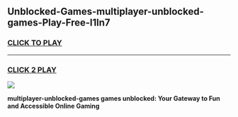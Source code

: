 
## Unblocked-Games-multiplayer-unblocked-games-Play-Free-l1ln7
<h3>
<a href="https://premium76.site?title=multiplayer-unblocked-games&ref=09A">CLICK TO PLAY</a></h3>
<hr>

<h3>
<a href="https://premium76.site?title=multiplayer-unblocked-games&ref=09A">CLICK 2 PLAY</a>
  
</h3>

<a href="https://premium76.site?title=multiplayer-unblocked-games&ref=09A"><img src="https://clearcache.store/games.png"></a>


**multiplayer-unblocked-games games unblocked: Your Gateway to Fun and Accessible Online Gaming**
